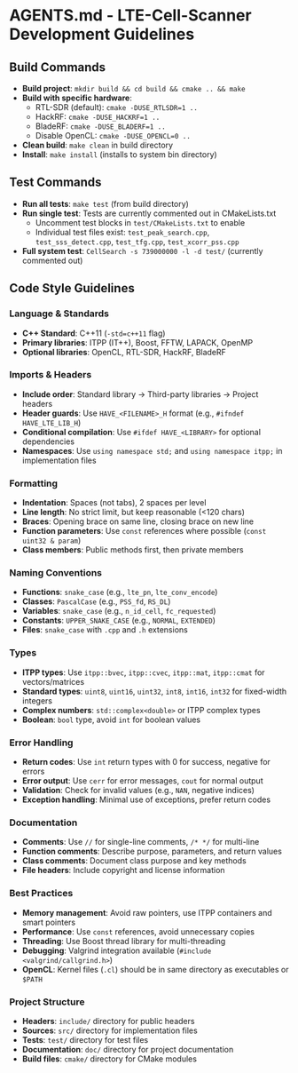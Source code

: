 # AGENTS.md - LTE-Cell-Scanner Development Guidelines

## Build Commands
- **Build project**: `mkdir build && cd build && cmake .. && make`
- **Build with specific hardware**:
  - RTL-SDR (default): `cmake -DUSE_RTLSDR=1 ..`
  - HackRF: `cmake -DUSE_HACKRF=1 ..`
  - BladeRF: `cmake -DUSE_BLADERF=1 ..`
  - Disable OpenCL: `cmake -DUSE_OPENCL=0 ..`
- **Clean build**: `make clean` in build directory
- **Install**: `make install` (installs to system bin directory)

## Test Commands
- **Run all tests**: `make test` (from build directory)
- **Run single test**: Tests are currently commented out in CMakeLists.txt
  - Uncomment test blocks in `test/CMakeLists.txt` to enable
  - Individual test files exist: `test_peak_search.cpp`, `test_sss_detect.cpp`, `test_tfg.cpp`, `test_xcorr_pss.cpp`
- **Full system test**: `CellSearch -s 739000000 -l -d test/` (currently commented out)

## Code Style Guidelines

### Language & Standards
- **C++ Standard**: C++11 (`-std=c++11` flag)
- **Primary libraries**: ITPP (IT++), Boost, FFTW, LAPACK, OpenMP
- **Optional libraries**: OpenCL, RTL-SDR, HackRF, BladeRF

### Imports & Headers
- **Include order**: Standard library → Third-party libraries → Project headers
- **Header guards**: Use `HAVE_<FILENAME>_H` format (e.g., `#ifndef HAVE_LTE_LIB_H`)
- **Conditional compilation**: Use `#ifdef HAVE_<LIBRARY>` for optional dependencies
- **Namespaces**: Use `using namespace std;` and `using namespace itpp;` in implementation files

### Formatting
- **Indentation**: Spaces (not tabs), 2 spaces per level
- **Line length**: No strict limit, but keep reasonable (<120 chars)
- **Braces**: Opening brace on same line, closing brace on new line
- **Function parameters**: Use `const` references where possible (`const uint32 & param`)
- **Class members**: Public methods first, then private members

### Naming Conventions
- **Functions**: `snake_case` (e.g., `lte_pn`, `lte_conv_encode`)
- **Classes**: `PascalCase` (e.g., `PSS_fd`, `RS_DL`)
- **Variables**: `snake_case` (e.g., `n_id_cell`, `fc_requested`)
- **Constants**: `UPPER_SNAKE_CASE` (e.g., `NORMAL`, `EXTENDED`)
- **Files**: `snake_case` with `.cpp` and `.h` extensions

### Types
- **ITPP types**: Use `itpp::bvec`, `itpp::cvec`, `itpp::mat`, `itpp::cmat` for vectors/matrices
- **Standard types**: `uint8`, `uint16`, `uint32`, `int8`, `int16`, `int32` for fixed-width integers
- **Complex numbers**: `std::complex<double>` or ITPP complex types
- **Boolean**: `bool` type, avoid `int` for boolean values

### Error Handling
- **Return codes**: Use `int` return types with 0 for success, negative for errors
- **Error output**: Use `cerr` for error messages, `cout` for normal output
- **Validation**: Check for invalid values (e.g., `NAN`, negative indices)
- **Exception handling**: Minimal use of exceptions, prefer return codes

### Documentation
- **Comments**: Use `//` for single-line comments, `/* */` for multi-line
- **Function comments**: Describe purpose, parameters, and return values
- **Class comments**: Document class purpose and key methods
- **File headers**: Include copyright and license information

### Best Practices
- **Memory management**: Avoid raw pointers, use ITPP containers and smart pointers
- **Performance**: Use `const` references, avoid unnecessary copies
- **Threading**: Use Boost thread library for multi-threading
- **Debugging**: Valgrind integration available (`#include <valgrind/callgrind.h>`)
- **OpenCL**: Kernel files (`.cl`) should be in same directory as executables or `$PATH`

### Project Structure
- **Headers**: `include/` directory for public headers
- **Sources**: `src/` directory for implementation files
- **Tests**: `test/` directory for test files
- **Documentation**: `doc/` directory for project documentation
- **Build files**: `cmake/` directory for CMake modules
